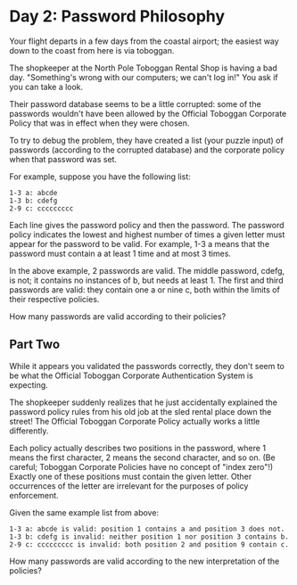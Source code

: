 ﻿# Day 2: Password Philosophy 

Your flight departs in a few days from the coastal airport; the easiest way down to the coast from here is via toboggan.

The shopkeeper at the North Pole Toboggan Rental Shop is having a bad day. "Something's wrong with our computers; 
we can't log in!" You ask if you can take a look.

Their password database seems to be a little corrupted: some of the passwords wouldn't have been allowed by the 
Official Toboggan Corporate Policy that was in effect when they were chosen.

To try to debug the problem, they have created a list (your puzzle input) of passwords (according to the corrupted database)
and the corporate policy when that password was set.

For example, suppose you have the following list:

	1-3 a: abcde
	1-3 b: cdefg
	2-9 c: ccccccccc

Each line gives the password policy and then the password. The password policy indicates the lowest and highest 
number of times a given letter must appear for the password to be valid. For example, 1-3 a means that the password 
must contain a at least 1 time and at most 3 times.

In the above example, 2 passwords are valid. The middle password, cdefg, is not; it contains no instances of b, 
but needs at least 1. The first and third passwords are valid: they contain one a or nine c, both within the limits 
of their respective policies.

How many passwords are valid according to their policies?


## Part Two 

While it appears you validated the passwords correctly, they don't seem to be what the Official Toboggan Corporate 
Authentication System is expecting.

The shopkeeper suddenly realizes that he just accidentally explained the password policy rules from his old job at 
the sled rental place down the street! The Official Toboggan Corporate Policy actually works a little differently.

Each policy actually describes two positions in the password, where 1 means the first character, 2 means the second 
character, and so on. (Be careful; Toboggan Corporate Policies have no concept of "index zero"!) Exactly one of these 
positions must contain the given letter. Other occurrences of the letter are irrelevant for the purposes of policy 
enforcement.

Given the same example list from above:

	1-3 a: abcde is valid: position 1 contains a and position 3 does not.
	1-3 b: cdefg is invalid: neither position 1 nor position 3 contains b.
	2-9 c: ccccccccc is invalid: both position 2 and position 9 contain c.

How many passwords are valid according to the new interpretation of the policies?
